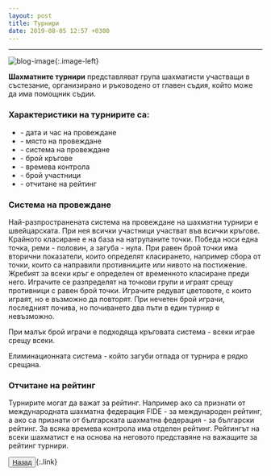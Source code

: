 ```yaml
---
layout: post
title: Турнири
date: 2019-08-05 12:57 +0300
---
```


---
![blog-image]({{site.baseurl}}/images/blog-12.jpg){:.image-left}

<p><b>Шахматните турнири</b> представляват група шахматисти участващи в състезание, организирано и ръководено от главен съдия, който може да има помощник съдии.</p>
<h3>Характеристики на турнирите са:</h3>
<ul>
	<li>- дата и час на провеждане</li>
	<li>- място на провеждане</li>
	<li>- система на провеждане</li>
	<li>- брой кръгове</li>
	<li>- времева контрола</li>
	<li>- брой участници</li>
	<li>- отчитане на рейтинг</li>
    </ul>
<h3>Система на провеждане</h3>
<p>Най-разпространената система на провеждане на шахматни турнири е швейцарската. При нея всички участници участват във всички кръгове. Крайното класиране е на база на натрупаните точки. Победа носи една точка, реми - половин, а загуба - нула. При равен брой точки има вторични показатели, които определят класирането, например сбора от точки, които са направили противниците или нивото на постижение. Жребият за всеки кръг е определен от временното класиране преди него. Играчите се разпределят на точкови групи и играят срещу противници с равен брой точки. Играчите редуват цветовоте, с които играят, но е възможно да повторят. При нечетен брой играчи, последният почива, но почиването два пъти в един турнир е невъзможно.</p>
<p>При малък брой играчи е подходяща кръговата система - всеки играе срещу всеки.</p>
<p>Елиминационната система - който загуби отпада от турнира е рядко срещана.</p>
<h3>Отчитане на рейтинг</h3>
<p>Турнирите могат да важат за рейтинг. Например ако са признати от международната шахматна федерация FIDE - за международен рейтинг, а ако са признати от българската шахматна федерация - за български рейтинг. За всяка времева контрола има отделен рейтинг. Рейтингът на всеки шахматист е на основа на неговото представяне на важащите за рейтинг турнири.</p>


<button><a href="{{site.baseurl}}/blog/">Назад</a></button>{:.link}

